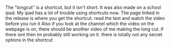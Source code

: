 The "longcut" is a shortcut, but it isn't short. It was also made on a school ipad. My ipad has a lot of trouble using shortcuts now. 
The page linked in the release is where you get the shortcut. read the text and watch the video before you run it
Also if you look at the channel which the video on the webpage is on, there should be another video of me making the long cut. if there isnt then im probably still working on it.
there is totally not any secret options in the shortcut
